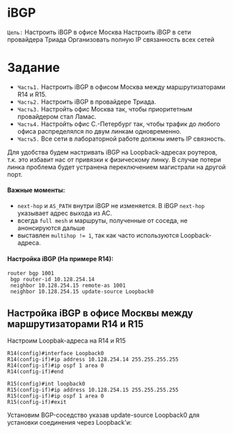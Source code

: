 # iBGP
`Цель:`
Настроить iBGP в офисе Москва
Настроить iBGP в сети провайдера Триада
Организовать полную IP связанность всех сетей

# Задание
- `Часть1.` Настроить iBGP в офисом Москва между маршрутизаторами R14 и R15.
- `Часть2.` Настроить iBGP в провайдере Триада.
- `Часть3.` Настройть офис Москва так, чтобы приоритетным провайдером стал Ламас.
- `Часть4.` Настройть офис С.-Петербург так, чтобы трафик до любого офиса распределялся по двум линкам одновременно.
- `Часть5.` Все сети в лабораторной работе должны иметь IP связность.


Для удобства будем настривать iBGP на Loopback-адресах роутеров, т.к. это избавит нас от привязки к физическому линку. В случае потери линка проблема будет устранена переключением магистрали на другой порт.
#### Важные моменты:
- `next-hop` и `AS_PATH` внутри iBGP не изменяется. В iBGP `next-hop` указывает адрес выхода из АС.  
- всегда `full mesh` и маршруты, полученные от соседа, не анонсируются дальше  
- выставлен `multihop != 1`, так как часто используются Loopback-адреса.  

#### Настройка iBGP (На примере R14):
~~~
router bgp 1001
 bgp router-id 10.128.254.14
 neighbor 10.128.254.15 remote-as 1001
 neighbor 10.128.254.15 update-source Loopback0
~~~
## Настройка iBGP в офисе Москвы между маршрутизаторами R14 и R15
Настроим Loopbak-адреса на R14 и R15
~~~
R14(config)#interface Loopback0
R14(config-if)#ip address 10.128.254.14 255.255.255.255
R14(config-if)#ip ospf 1 area 0
R14(config-if)#end
~~~
~~~
R15(config)#int loopback0
R15(config-if)#ip address 10.128.254.15 255.255.255.255
R15(config-if)#ip ospf 1 area 0
R15(config-if)#exit
~~~
Установим BGP-соседство указав update-source Loopback0 для установки соединения через Loopbaсk'и:
